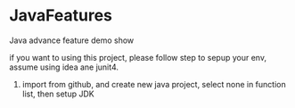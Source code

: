 # JavaFeatures
Java advance feature demo show

if you want to using this project, please follow step to sepup your env, assume using idea ane junit4.
1. import from github, and create new java project, select none in function list, then setup JDK
